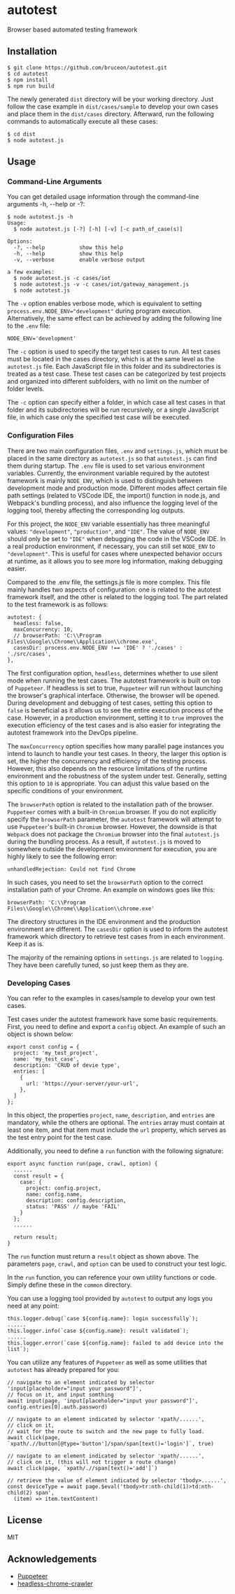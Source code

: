 # autotest

Browser based automated testing framework

## Installation

```
$ git clone https://github.com/bruceon/autotest.git
$ cd autotest
$ npm install
$ npm run build
```

The newly generated `dist` directory will be your working directory. Just follow the case example in `dist/cases/sample` to develop your own cases and place them in the `dist/cases` directory. Afterward, run the following commands to automatically execute all these cases:

```
$ cd dist
$ node autotest.js
```

## Usage

### Command-Line Arguments

You can get detailed usage information through the command-line arguments -h, --help or -?:

```
$ node autotest.js -h
Usage:
  $ node autotest.js [-?] [-h] [-v] [-c path_of_case(s)]

Options:
  -?, --help           show this help
  -h, --help           show this help
  -v, --verbose        enable verbose output

a few examples:
  $ node autotest.js -c cases/iot
  $ node autotest.js -v -c cases/iot/gateway_management.js
  $ node autotest.js
```  

The `-v` option enables verbose mode, which is equivalent to setting `process.env.NODE_ENV="development"` during program execution. Alternatively, the same effect can be achieved by adding the following line to the `.env` file:

```
NODE_ENV='development'
```

The `-c` option is used to specify the target test cases to run. All test cases must be located in the cases directory, which is at the same level as the `autotest.js` file. Each JavaScript file in this folder and its subdirectories is treated as a test case. These test cases can be categorized by test projects and organized into different subfolders, with no limit on the number of folder levels.

The `-c` option can specify either a folder, in which case all test cases in that folder and its subdirectories will be run recursively, or a single JavaScript file, in which case only the specified test case will be executed.

### Configuration Files

There are two main configuration files, `.env` and `settings.js`, which must be placed in the same directory as `autotest.js` so that `autotest.js` can find them during startup. The `.env` file is used to set various environment variables. Currently, the environment variable required by the autotest framework is mainly `NODE_ENV`, which is used to distinguish between development mode and production mode. Different modes affect certain file path settings (related to VSCode IDE, the import() function in node.js, and Webpack's bundling process), and also influence the logging level of the logging tool, thereby affecting the corresponding log outputs.

For this project, the `NODE_ENV` variable essentially has three meaningful values: `"development"`, `"production"`, and `"IDE"`. The value of `NODE_ENV` should only be set to `"IDE"` when debugging the code in the VSCode IDE. In a real production environment, if necessary, you can still set `NODE_ENV` to `"development"`. This is useful for cases where unexpected behavior occurs at runtime, as it allows you to see more log information, making debugging easier.

Compared to the .env file, the settings.js file is more complex. This file mainly handles two aspects of configuration: one is related to the autotest framework itself, and the other is related to the logging tool. The part related to the test framework is as follows:

```
autotest: {
  headless: false,
  maxConcurrency: 10,
  // browserPath: 'C:\\Program Files\\Google\\Chrome\\Application\\chrome.exe',
  casesDir: process.env.NODE_ENV !== 'IDE' ? './cases' : './src/cases',
},
```

The first configuration option, `headless`, determines whether to use silent mode when running the test cases. The autotest framework is built on top of `Puppeteer`. If headless is set to true, `Puppeteer` will run without launching the browser's graphical interface. Otherwise, the browser will be opened. During development and debugging of test cases, setting this option to `false` is beneficial as it allows us to see the entire execution process of the case. However, in a production environment, setting it to `true` improves the execution efficiency of the test cases and is also easier for integrating the autotest framework into the DevOps pipeline.

The `maxConcurrency` option specifies how many parallel page instances you intend to launch to handle your test cases. In theory, the larger this option is set, the higher the concurrency and efficiency of the testing process. However, this also depends on the resource limitations of the runtime environment and the robustness of the system under test. Generally, setting this option to `10` is appropriate. You can adjust this value based on the specific conditions of your environment.

The `browserPath` option is related to the installation path of the browser. `Puppeteer` comes with a built-in `Chromium` browser. If you do not explicitly specify the `browserPath` parameter, the `autotest` framework will attempt to use `Puppeteer`'s built-in `Chromium` browser. However, the downside is that `Webpack` does not package the `Chromium` browser into the final `autotest.js` during the bundling process. As a result, if `autotest.js` is moved to somewhere outside the development environment for execution, you are highly likely to see the following error:

```
unhandledRejection: Could not find Chrome
```

In such cases, you need to set the `browserPath` option to the correct installation path of your Chrome. An example on windows goes like this:

```
browserPath: 'C:\\Program Files\\Google\\Chrome\\Application\\chrome.exe'
```

The directory structures in the IDE environment and the production environment are different. The `casesDir` option is used to inform the autotest framework which directory to retrieve test cases from in each environment. Keep it as is.

The majority of the remaining options in `settings.js` are related to `logging`. They have been carefully tuned, so just keep them as they are.

### Developing Cases

You can refer to the examples in cases/sample to develop your own test cases.

Test cases under the autotest framework have some basic requirements. First, you need to define and export a `config` object. An example of such an object is shown below:

```
export const config = {
  project: 'my_test_project',
  name: 'my_test_case',
  description: 'CRUD of devie type',
  entries: [
    {
      url: 'https://your-server/your-url',
    },
  ]
};
```

In this object, the properties `project`, `name`, `description`, and `entries` are mandatory, while the others are optional. The `entries` array must contain at least one item, and that item must include the `url` property, which serves as the test entry point for the test case.

Additionally, you need to define a `run` function with the following signature:

```
export async function run(page, crawl, option) {
  ......
  const result = {
    case: {
      project: config.project,
      name: config.name,
      description: config.description,
      status: 'PASS' // maybe 'FAIL'
    }
  };
  ......

  return result;
}
```

The `run` function must return a `result` object as shown above. The parameters `page`, `crawl`, and `option` can be used to construct your test logic.

In the `run` function, you can reference your own utility functions or code. Simply define these in the `common` directory.

You can use a logging tool provided by `autotest` to output any logs you need at any point:

```
this.logger.debug(`case ${config.name}: login successfully`);
......
this.logger.info(`case ${config.name}: result validated`);
......
this.logger.error(`case ${config.name}: failed to add device into the list`);
```

You can utilize any features of `Puppeteer` as well as some utilities that `autotest` has already prepared for you:

```
// navigate to an element indicated by selector 'input[placeholder="input your password"]',
// focus on it, and input somthing
await input(page, 'input[placeholder="input your password"]', config.entries[0].auth.password)
```

```
// navigate to an element indicated by selector 'xpath/......',
// click on it,
// wait for the route to switch and the new page to fully load.
await click(page, `xpath/.//button[@type='button']/span/span[text()='login']`, true)
```

```
// navigate to an element indicated by selector 'xpath/......',
// click on it, (this will not trigger a route change)
await click(page, `xpath/.//span[text()='add']`)
```

```
// retrieve the value of element indicated by selector 'tbody>......',
const deviceType = await page.$eval('tbody>tr:nth-child(1)>td:nth-child(2) span',
  (item) => item.textContent)
```

## License

MIT

## Acknowledgements

- [Puppeteer](https://github.com/puppeteer/puppeteer)
- [headless-chrome-crawler](https://github.com/yujiosaka/headless-chrome-crawler)
